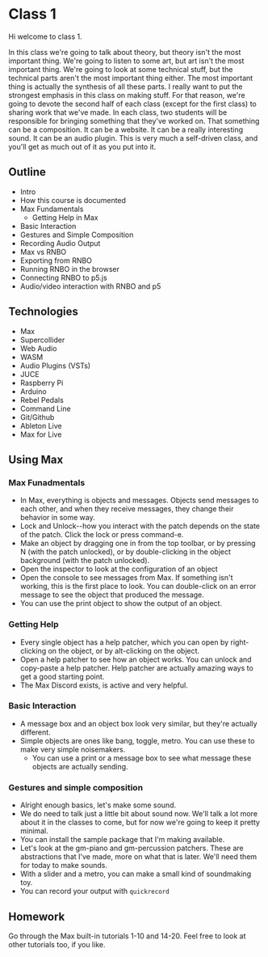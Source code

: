 # Class 1

Hi welcome to class 1. 

In this class we're going to talk about theory, but theory isn't the most important thing. We're going to listen to some art, but art isn't the most important thing. We're going to look at some technical stuff, but the technical parts aren't the most important thing either. The most important thing is actually the synthesis of all these parts. I really want to put the strongest emphasis in this class on making stuff. For that reason, we're going to devote the second half of each class (except for the first class) to sharing work that we've made. In each class, two students will be responsible for bringing something that they've worked on. That something can be a composition. It can be a website. It can be a really interesting sound. It can be an audio plugin. This is very much a self-driven class, and you'll get as much out of it as you put into it. 

## Outline

- Intro
- How this course is documented
- Max Fundamentals
    - Getting Help in Max
- Basic Interaction
- Gestures and Simple Composition
- Recording Audio Output
- Max vs RNBO
- Exporting from RNBO
- Running RNBO in the browser
- Connecting RNBO to p5.js
- Audio/video interaction with RNBO and p5

## Technologies
- Max
- Supercollider
- Web Audio
- WASM
- Audio Plugins (VSTs)
- JUCE
- Raspberry Pi
- Arduino
- Rebel Pedals
- Command Line
- Git/Github
- Ableton Live
- Max for Live

## Using Max

### Max Funadmentals
- In Max, everything is objects and messages. Objects send messages to each other, and when they receive messages, they change their behavior in some way. 
- Lock and Unlock--how you interact with the patch depends on the state of the patch. Click the lock or press command-e.
- Make an object by dragging one in from the top toolbar, or by pressing N (with the patch unlocked), or by double-clicking in the object background (with the patch unlocked).
- Open the inspector to look at the configuration of an object
- Open the console to see messages from Max. If something isn't working, this is the first place to look. You can double-click on an error message to see the object that produced the message.
- You can use the print object to show the output of an object.

### Getting Help
- Every single object has a help patcher, which you can open by right-clicking on the object, or by alt-clicking on the object.
- Open a help patcher to see how an object works. You can unlock and copy-paste a help patcher. Help patcher are actually amazing ways to get a good starting point.
- The Max Discord exists, is active and very helpful.

### Basic Interaction
- A message box and an object box look very similar, but they're actually different. 
- Simple objects are ones like bang, toggle, metro. You can use these to make very simple noisemakers.
    - You can use a print or a message box to see what message these objects are actually sending.

### Gestures and simple composition
- Alright enough basics, let's make some sound.
- We do need to talk just a little bit about sound now. We'll talk a lot more about it in the classes to come, but for now we're going to keep it pretty minimal. 
- You can install the sample package that I'm making available.
- Let's look at the gm-piano and gm-percussion patchers. These are abstractions that I've made, more on what that is later. We'll need them for today to make sounds.
- With a slider and a metro, you can make a small kind of soundmaking toy.
- You can record your output with `quickrecord`

## Homework
Go through the Max built-in tutorials 1-10 and 14-20. Feel free to look at other tutorials too, if you like.
